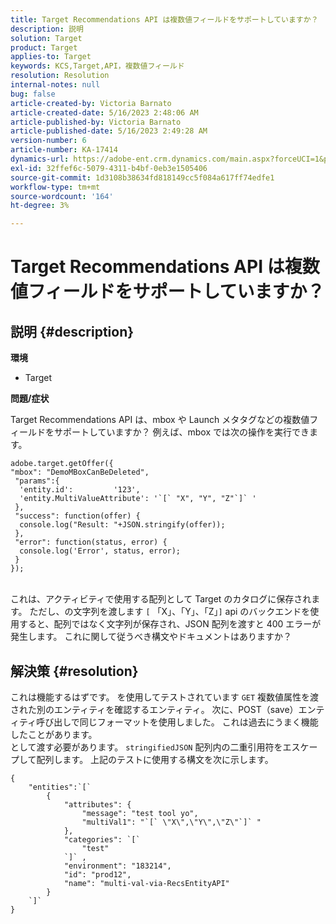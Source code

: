 ```yaml
---
title: Target Recommendations API は複数値フィールドをサポートしていますか？
description: 説明
solution: Target
product: Target
applies-to: Target
keywords: KCS,Target,API，複数値フィールド
resolution: Resolution
internal-notes: null
bug: false
article-created-by: Victoria Barnato
article-created-date: 5/16/2023 2:48:06 AM
article-published-by: Victoria Barnato
article-published-date: 5/16/2023 2:49:28 AM
version-number: 6
article-number: KA-17414
dynamics-url: https://adobe-ent.crm.dynamics.com/main.aspx?forceUCI=1&pagetype=entityrecord&etn=knowledgearticle&id=01b2ed10-94f3-ed11-8848-6045bd006ce9
exl-id: 32ffef6c-5079-4311-b4bf-0eb3e1505406
source-git-commit: 1d3108b38634fd818149cc5f084a617ff74edfe1
workflow-type: tm+mt
source-wordcount: '164'
ht-degree: 3%

---
```


# Target Recommendations API は複数値フィールドをサポートしていますか？

## 説明 {#description}

<b>環境</b>
- Target


<b>問題/症状</b>

Target Recommendations API は、mbox や Launch メタタグなどの複数値フィールドをサポートしていますか？ 例えば、mbox では次の操作を実行できます。


```
adobe.target.getOffer({
"mbox": "DemoMBoxCanBeDeleted",
 "params":{
  'entity.id':         '123',   
  'entity.MultiValueAttribute': '`[` "X", "Y", "Z"`]` '
 },
 "success": function(offer) {
  console.log("Result: "+JSON.stringify(offer));
 },
 "error": function(status, error) {
  console.log('Error', status, error);
 }
});
```

<br>これは、アクティビティで使用する配列として Target のカタログに保存されます。 ただし、の文字列を渡します `[` 「X」、「Y」、「Z」`]`  api のバックエンドを使用すると、配列ではなく文字列が保存され、JSON 配列を渡すと 400 エラーが発生します。 これに関して従うべき構文やドキュメントはありますか？

## 解決策 {#resolution}


これは機能するはずです。 を使用してテストされています `GET` 複数値属性を渡された別のエンティティを確認するエンティティ。 次に、POST（save）エンティティ呼び出しで同じフォーマットを使用しました。 これは過去にうまく機能したことがあります。
<br>として渡す必要があります。 `stringifiedJSON` 配列内の二重引用符をエスケープして配列します。 上記のテストに使用する構文を次に示します。<br>

```
{
    "entities":`[` 
        {
            "attributes": {
                "message": "test tool yo",
                "multiVal1": "`[` \"X\",\"Y\",\"Z\"`]` "
            },
            "categories": `[` 
                "test"
            `]` ,
            "environment": "183214",
            "id": "prod12",
            "name": "multi-val-via-RecsEntityAPI"
        }
    `]` 
}
```

